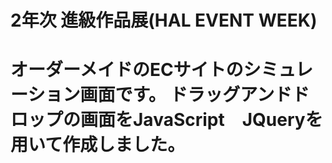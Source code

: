 <h1>2年次 進級作品展(HAL EVENT WEEK)<h1>
オーダーメイドのECサイトのシミュレーション画面です。
ドラッグアンドドロップの画面をJavaScript　JQueryを用いて作成しました。
